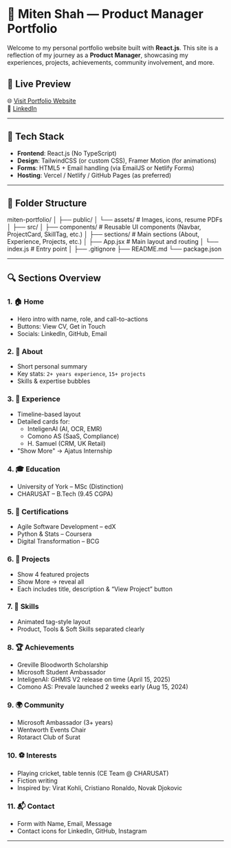 # 🧠 Miten Shah — Product Manager Portfolio

Welcome to my personal portfolio website built with **React.js**. This site is a reflection of my journey as a **Product Manager**, showcasing my experiences, projects, achievements, community involvement, and more.

## 🔗 Live Preview

🌐 [Visit Portfolio Website](https://mitenshah.vercel.app)  
🔗 [LinkedIn](https://linkedin.com/in/mitenshah24)

---

## 🚀 Tech Stack

- **Frontend**: React.js (No TypeScript)
- **Design**: TailwindCSS (or custom CSS), Framer Motion (for animations)
- **Forms**: HTML5 + Email handling (via EmailJS or Netlify Forms)
- **Hosting**: Vercel / Netlify / GitHub Pages (as preferred)

---

## 📁 Folder Structure
miten-portfolio/
│
├── public/
│ └── assets/ # Images, icons, resume PDFs
│
├── src/
│ ├── components/ # Reusable UI components (Navbar, ProjectCard, SkillTag, etc.)
│ ├── sections/ # Main sections (About, Experience, Projects, etc.)
│ ├── App.jsx # Main layout and routing
│ └── index.js # Entry point
│
├── .gitignore
├── README.md
└── package.json


---

## 🔍 Sections Overview

### 1. 🏠 Home  
- Hero intro with name, role, and call-to-actions  
- Buttons: View CV, Get in Touch  
- Socials: LinkedIn, GitHub, Email

### 2. 👤 About  
- Short personal summary  
- Key stats: `2+ years experience`, `15+ projects`  
- Skills & expertise bubbles

### 3. 💼 Experience  
- Timeline-based layout  
- Detailed cards for:  
  - InteligenAI (AI, OCR, EMR)  
  - Comono AS (SaaS, Compliance)  
  - H. Samuel (CRM, UK Retail)  
- "Show More" → Ajatus Internship

### 4. 🎓 Education  
- University of York – MSc (Distinction)  
- CHARUSAT – B.Tech (9.45 CGPA)  

### 5. 📜 Certifications  
- Agile Software Development – edX  
- Python & Stats – Coursera  
- Digital Transformation – BCG

### 6. 📁 Projects  
- Show 4 featured projects  
- Show More → reveal all  
- Each includes title, description & “View Project” button

### 7. 🧠 Skills  
- Animated tag-style layout  
- Product, Tools & Soft Skills separated clearly

### 8. 🏆 Achievements  
- Greville Bloodworth Scholarship  
- Microsoft Student Ambassador  
- InteligenAI: GHMIS V2 release on time (April 15, 2025)  
- Comono AS: Prevale launched 2 weeks early (Aug 15, 2024)

### 9. 🌍 Community  
- Microsoft Ambassador (3+ years)  
- Wentworth Events Chair  
- Rotaract Club of Surat

### 10. ⚽ Interests  
- Playing cricket, table tennis (CE Team @ CHARUSAT)  
- Fiction writing  
- Inspired by: Virat Kohli, Cristiano Ronaldo, Novak Djokovic

### 11. 📬 Contact  
- Form with Name, Email, Message  
- Contact icons for LinkedIn, GitHub, Instagram

---
